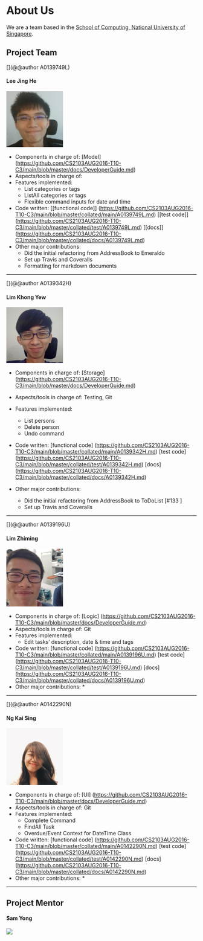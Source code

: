 # About Us


We are a team based in the [School of Computing, National University of Singapore](http://www.comp.nus.edu.sg).


## Project Team
[](@@author A0139749L)
#### Lee Jing He
<img src="images/JingHe.jpg" width="150"><br>


* Components in charge of: [Model] (https://github.com/CS2103AUG2016-T10-C3/main/blob/master/docs/DeveloperGuide.md)
* Aspects/tools in charge of:
* Features implemented:
	* List categories or tags
	* ListAll categories or tags
	* Flexible command inputs for date and time
* Code written: 
\[[functional code]\] (https://github.com/CS2103AUG2016-T10-C3/main/blob/master/collated/main/A0139749L.md)
\[[test code]\] (https://github.com/CS2103AUG2016-T10-C3/main/blob/master/collated/test/A0139749L.md)
\[[docs]\] (https://github.com/CS2103AUG2016-T10-C3/main/blob/master/collated/docs/A0139749L.md)
* Other major contributions:
	* Did the initial refactoring from AddressBook to Emeraldo
	* Set up Travis and Coveralls
	* Formatting for markdown documents
-----


[](@@author A0139342H)
#### Lim Khong Yew
<img src="images/KhongYew.jpg" width="150"><br>


* Components in charge of: [Storage] (https://github.com/CS2103AUG2016-T10-C3/main/blob/master/docs/DeveloperGuide.md)
* Aspects/tools in charge of: Testing, Git
* Features implemented:
	* List persons
	* Delete person
	* Undo command
* Code written: 
[functional code] (https://github.com/CS2103AUG2016-T10-C3/main/blob/master/collated/main/A0139342H.md)
[test code] (https://github.com/CS2103AUG2016-T10-C3/main/blob/master/collated/test/A0139342H.md)
[docs] (https://github.com/CS2103AUG2016-T10-C3/main/blob/master/collated/docs/A0139342H.md)


* Other major contributions:
	* Did the initial refactoring from AddressBook to ToDoList [#133 ]
	* Set up Travis and Coveralls


-----


[](@@author A0139196U)
#### Lim Zhiming
<img src="images/Zhiming.jpg" width="150"><br>


* Components in charge of: [Logic] (https://github.com/CS2103AUG2016-T10-C3/main/blob/master/docs/DeveloperGuide.md)
* Aspects/tools in charge of: Git
* Features implemented:
	* Edit tasks’ description, date & time and tags
* Code written: 
[functional code]
(https://github.com/CS2103AUG2016-T10-C3/main/blob/master/collated/main/A0139196U.md)
[test code]
(https://github.com/CS2103AUG2016-T10-C3/main/blob/master/collated/test/A0139196U.md)
[docs]
(https://github.com/CS2103AUG2016-T10-C3/main/blob/master/collated/docs/A0139196U.md)
* Other major contributions:
	* 


-----


[](@@author A0142290N)
#### Ng Kai Sing
<img src="images/Kaising.jpg" width="150"><br>


* Components in charge of: [UI] (https://github.com/CS2103AUG2016-T10-C3/main/blob/master/docs/DeveloperGuide.md)
* Aspects/tools in charge of: Git
* Features implemented:
	* Complete Command
	* FindAll Task
	* Overdue/Event Context for DateTime Class
* Code written:
[functional code]
(https://github.com/CS2103AUG2016-T10-C3/main/blob/master/collated/main/A0142290N.md)
[test code]
(https://github.com/CS2103AUG2016-T10-C3/main/blob/master/collated/test/A0142290N.md)
[docs]
(https://github.com/CS2103AUG2016-T10-C3/main/blob/master/collated/docs/A0142290N.md)
* Other major contributions:
	* 


-----


## Project Mentor


#### Sam Yong
<img src="images/SamYong.jpg" width="150"><br>


 




